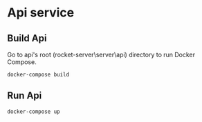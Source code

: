 # Api service

## Build Api

Go to api's root (rocket-server\server\api) directory to run Docker Compose.

```
docker-compose build
```

## Run Api

```
docker-compose up
```

